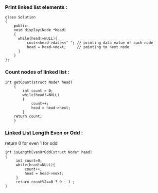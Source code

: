 ### Print linked list elements :

```
class Solution
{
    public:
    void display(Node *head)
    {
      while(head!=NULL){
          cout<<head->data<<" "; // printing data value of each node
          head = head->next;     // pointing to next node
      }
    }
};
```

### Count nodes of linked list :

```
int getCount(struct Node* head)
    {   
        int count = 0;
        while(head!=NULL)
        {
            count++;
            head = head->next;
        }
    return count;     
    }
```

### Linked List Length Even or Odd :

return 0 for even 1 for odd

```
int isLengthEvenOrOdd(struct Node* head)
{
     int count=0;
     while(head!=NULL){
         count++;
         head = head->next;
     }
     return count%2==0 ? 0 : 1 ;
}
```